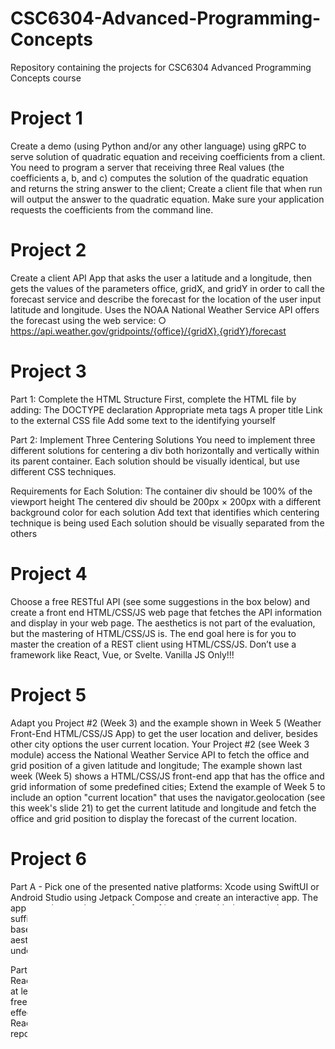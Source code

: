 # CSC6304-Advanced-Programming-Concepts
Repository containing the projects for CSC6304 Advanced Programming Concepts course 

# Project 1
Create a demo (using Python and/or any other language) using gRPC to serve solution of quadratic equation and receiving coefficients from a client.
You need to program a server that receiving three Real values (the coefficients a, b, and c) computes the solution of the quadratic equation and returns the string answer to the client;
Create a client file that when run will output the answer to the quadratic equation.  Make sure your application requests the coefficients from the command line.

# Project 2
Create a client API App that asks the user a latitude and a longitude, then gets the values of the parameters office, gridX, and gridY in order to call the
forecast service and describe the forecast for the location of the user input latitude and longitude.
Uses the NOAA National Weather Service API offers the forecast using the web service:
○ https://api.weather.gov/gridpoints/{office}/{gridX},{gridY}/forecast

# Project 3
Part 1: Complete the HTML Structure
First, complete the HTML file by adding:
The DOCTYPE declaration
Appropriate meta tags
A proper title
Link to the external CSS file
Add some text to the <body> identifying yourself

Part 2: Implement Three Centering Solutions
You need to implement three different solutions for centering a div both horizontally and vertically within its parent container. Each solution should be visually identical, but use different CSS techniques.

Requirements for Each Solution:
The container div should be 100% of the viewport height
The centered div should be 200px × 200px with a different background color for each solution
Add text that identifies which centering technique is being used
Each solution should be visually separated from the others

# Project 4
Choose a free RESTful API (see some suggestions in the box below) and create a front end HTML/CSS/JS web page that fetches the API information and display in your web page.
The aesthetics is not part of the evaluation, but the mastering of HTML/CSS/JS is.
The end goal here is for you to master the creation of a REST client using HTML/CSS/JS.
Don’t use a framework like React, Vue, or Svelte.  Vanilla JS Only!!!

# Project 5
Adapt you Project #2 (Week 3) and the example shown in Week 5 (Weather Front-End HTML/CSS/JS App) to get the user location and deliver, besides other city options the user current location.
Your Project #2 (see Week 3 module) access the National Weather Service API to fetch the office and grid position of a given latitude and longitude;
The example shown last week (Week 5) shows a HTML/CSS/JS front-end app that has the office and grid information of some predefined cities;
Extend the example of Week 5 to include an option "current location" that uses the navigator.geolocation (see this week's slide 21) to get the current latitude and longitude 
and fetch the office and grid position to display the forecast of the current location.

# Project 6
Part A - Pick one of the presented native platforms: Xcode using SwiftUI or Android Studio using Jetpack Compose and create an interactive app.
The app must have at least some form of interaction with the user (a button suffices, but feel free to be creative);
The assignment will be evaluated based on the effectiveness (it should run correctly), not the originality or aesthetics.
Dice Roller App - Android
Files are located under separate repo under CSC6304-Project-6

Part B - Pick one of the presented cross-platforms: Flutter using Dart or React Native using Expo and create an interactive app.
The app must have at least some form of interaction with the user (a button suffices, but feel free to be creative);
The assignment will be evaluated based on the effectiveness (it should run correctly), not the originality or aesthetics.
React Native and Expo - StickerSmash App
Files are located under separate repo under CSC6304-week7-project6b
